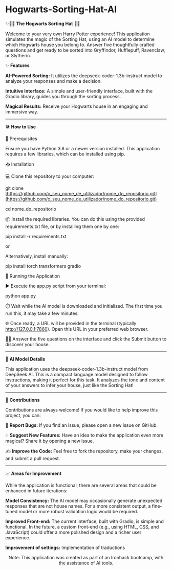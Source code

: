# Hogwarts-Sorting-Hat-AI


✨🧙‍♂️ **The Hogwarts Sorting Hat** 🔮✨

Welcome to your very own Harry Potter experience! This application simulates the magic of the Sorting Hat, using an AI model to determine which Hogwarts house you belong to. Answer five thoughtfully crafted questions and get ready to be sorted into Gryffindor, Hufflepuff, Ravenclaw, or Slytherin.

✨ **Features**

**AI-Powered Sorting:** It utilizes the deepseek-coder-1.3b-instruct model to analyze your responses and make a decision.

**Intuitive Interface:** A simple and user-friendly interface, built with the Gradio library, guides you through the sorting process.

**Magical Results:** Receive your Hogwarts house in an engaging and immersive way.

<hr>

🛠️ **How to Use**


📝 Prerequisites

Ensure you have Python 3.8 or a newer version installed. This application requires a few libraries, which can be installed using pip.

📥 Installation

💻 Clone this repository to your computer:

git clone [https://github.com/o_seu_nome_de_utilizador/nome_do_repositorio.git](https://github.com/o_seu_nome_de_utilizador/nome_do_repositorio.git)

cd nome_do_repositorio


📦 Install the required libraries. You can do this using the provided requirements.txt file, or by installing them one by one:

pip install -r requirements.txt

or

Alternatively, install manually:

pip install torch transformers gradio


🚀 Running the Application

▶️ Execute the app.py script from your terminal:

python app.py


⏱️ Wait while the AI model is downloaded and initialized. The first time you run this, it may take a few minutes.

🌐 Once ready, a URL will be provided in the terminal (typically http://127.0.0.1:7860). Open this URL in your preferred web browser.

🧙‍♀️ Answer the five questions on the interface and click the Submit button to discover your house.

<hr>

🧠 **AI Model Details**

This application uses the deepseek-coder-1.3b-instruct model from DeepSeek AI. This is a compact language model designed to follow instructions, making it perfect for this task. It analyzes the tone and content of your answers to infer your house, just like the Sorting Hat!

<hr>

🙏 **Contributions**

Contributions are always welcome! If you would like to help improve this project, you can:

🐞 **Report Bugs:** If you find an issue, please open a new issue on GitHub.

💡 **Suggest New Features:** Have an idea to make the application even more magical? Share it by opening a new issue.

✍️ **Improve the Code:** Feel free to fork the repository, make your changes, and submit a pull request.

<hr>

📈 **Areas for Improvement**

While the application is functional, there are several areas that could be enhanced in future iterations:

**Model Consistency:** The AI model may occasionally generate unexpected responses that are not house names. For a more consistent output, a fine-tuned model or more robust validation logic would be required.

**Improved Front-end:** The current interface, built with Gradio, is simple and functional. In the future, a custom front-end (e.g., using HTML, CSS, and JavaScript) could offer a more polished design and a richer user experience.

**Improvement of settings:** Implementation of traductions

<p align="center">
Note: This application was created as part of an Ironhack bootcamp, with the assistance of AI tools.
</p>


